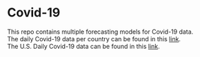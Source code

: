 # Covid-19
This repo contains multiple forecasting models for Covid-19 data.  
The daily Covid-19 data per country can be found in this [link](https://covid.ourworldindata.org/data/owid-covid-data.csv).  
The U.S. Daily Covid-19 data can be found in this [link](https://raw.githubusercontent.com/nytimes/covid-19-data/master/us-counties.csv).  
